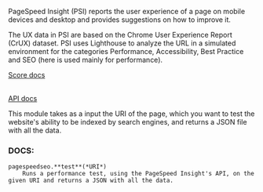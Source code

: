 PageSpeed Insight (PSI) reports the user experience of a page on mobile devices
and desktop and provides suggestions on how to improve it.

The UX data in PSI are based on the Chrome User Experience Report (CrUX) dataset.
PSI uses Lighthouse to analyze the URL in a simulated environment for the categories
Performance, Accessibility, Best Practice and SEO (here is used mainly for performance).

[Score docs](https://developers.google.com/speed/docs/insights/v5/about?hl=it) <br /><br />

[API docs](https://developers.google.com/speed/docs/insights/rest/v5/pagespeedapi/runpagespeed)

This module takes as a input the URI of the page, which you want to test the website's ability to be indexed by search engines, and returns a JSON file with all the data.

### DOCS:
```
pagespeedseo.**test**(*URI*)
    Runs a performance test, using the PageSpeed Insight's API, on the given URI and returns a JSON with all the data.

```
